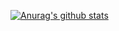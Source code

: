 [![Anurag's github stats](https://github-readme-stats.vercel.app/api?username=linzefan0612&count_private=true)](https://github.com/anuraghazra/github-readme-stats)
